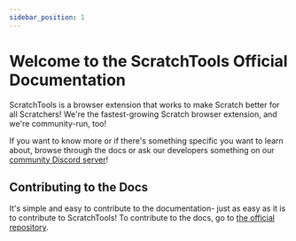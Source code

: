 ```yaml
---
sidebar_position: 1
---
```


# Welcome to the ScratchTools Official Documentation
ScratchTools is a browser extension that works to make Scratch better for all Scratchers! We're the fastest-growing Scratch browser extension, and we're community-run, too!

If you want to know more or if there's something specific you want to learn about, browse through the docs or ask our developers something on our [community Discord server](https://scratchtools.app/discord)!

## Contributing to the Docs
It's simple and easy to contribute to the documentation- just as easy as it is to contribute to ScratchTools! To contribute to the docs, go to [the official repository](https://github.com/stforscratch/docs).
